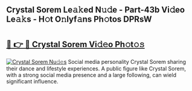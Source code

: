 ## Crystal Sorem Le𝚊𝚔ed N𝚞𝚍e - Part-43b Vi𝚍eo Le𝚊𝚔s - H𝚘t O𝚗lyf𝚊ns Ph𝚘tos DPRsW

# <h2><a href="http://hffbv5.feru.top/?c=Crystal+Sorem">🔗 👉 🔴 Crystal Sorem Vi𝚍𝚎o Ph𝚘t𝚘𝚜</a></h2>

[![Crystal Sorem Nu𝚍𝚎s](https://i.imgur.com/0TWrTi3.gif)](http://hffbv5.feru.top/?c=Crystal+Sorem)
Social media personality Crystal Sorem sharing their dance and lifestyle experiences. A public figure like Crystal Sorem, with a strong social media presence and a large following, can wield significant influence. 
